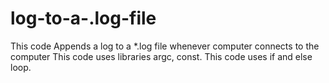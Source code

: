# log-to-a-.log-file
This code Appends a log to a *.log file whenever computer connects to the computer
This code uses libraries argc, const.
This code uses if and else loop.
